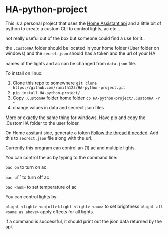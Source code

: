 # HA-python-project

This is a personal project that uses the [Home Assistant api]( https://www.home-assistant.io/) and a little bit of python to create a custom CLI to control lights, ac etc...

not really useful out of the box but someone could find a use for it..

the `.CustomHA` folder should be located in your home folder (User folder on windows) and the `secret.json` should has a token and the url of your HA

names of the lights and ac can be changed from `data.json` file.

To install on linux:

1. Clone this repo to somewhere `git clone https://github.com/ramith123/HA-python-project.git`
1. `pip install HA-python-project/`
1. Copy `.CustomHA` folder home folder `cp HA-python-project/.CustomHA -r ~`
1. change values in data and secrect json files

More or exactly the same thing for windows. Have pip and copy the .CustomHA folder to the user folder.

On Home assitant side, generate a token [Follow the thread if needed](https://community.home-assistant.io/t/how-to-get-long-lived-access-token/162159/2). Add this to `secrect.json` file along with the url.

Currently this program can control an (1) ac and multiple lights. 

You can control the ac by typing to the command line:

`bac on` to turn on ac

`bac off` to turn off ac

`bac <num>` to set temperature of ac

You can control lights by:

`blight <light> <on|off>`
`blight <light> <num>` to set brightness
`blight all <same as above>` apply effects for all lights.

if a command is successful, it should print out the json data returned by the api.
